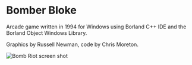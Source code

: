 Bomber Bloke
============

Arcade game written in 1994 for Windows using Borland C++ IDE and the Borland Object Windows Library.

Graphics by Russell Newman, code by Chris Moreton.

![Bomb Riot screen shot](http://www.chrismo.com/images/downloads/bloke.gif)
